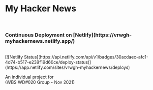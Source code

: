 # My Hacker News

<br/>
<h3>Continuous Deployment on [Netlify](https://vrwgh-myhackernews.netlify.app/)</h3>
<br/>
[![Netlify Status](https://api.netlify.com/api/v1/badges/30acdaec-afc1-4d74-b517-e239f19d60ce/deploy-status)](https://app.netlify.com/sites/vrwgh-myhackernews/deploys)

An individual project for
<br/>
(WBS WD#020 Group - Nov 2021)
